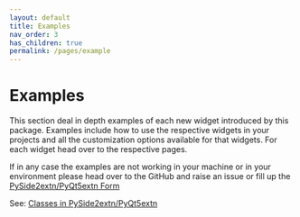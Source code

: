 ```yaml
---
layout: default
title: Examples
nav_order: 3
has_children: true
permalink: /pages/example
---
```


# Examples

This section deal in depth examples of each new widget introduced by this package. Examples include how to use the respective widgets in your projects and all the customization options available for that widgets. For each widget head over to the respective pages.

If in any case the examples are not working in your machine or in your environment please head over to the GitHub and raise an issue or fill up the [PySide2extn/PyQt5extn Form](https://forms.gle/yfKVK85sLLMJMCfJA)

See: [Classes in PySide2extn/PyQt5extn](classes)